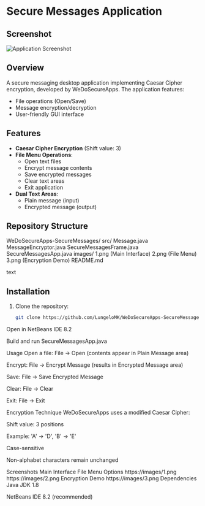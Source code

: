 # Secure Messages Application

##  Screenshot
![Application Screenshot](Screenshot%202025-08-21%20120623.png)


## Overview
A secure messaging desktop application implementing Caesar Cipher encryption, developed by WeDoSecureApps. The application features:
- File operations (Open/Save)
- Message encryption/decryption
- User-friendly GUI interface

## Features
- **Caesar Cipher Encryption** (Shift value: 3)
- **File Menu Operations**:
  - Open text files
  - Encrypt message contents
  - Save encrypted messages
  - Clear text areas
  - Exit application
- **Dual Text Areas**:
  - Plain message (input)
  - Encrypted message (output)

## Repository Structure
WeDoSecureApps-SecureMessages/
 src/
 Message.java
 MessageEncryptor.java
SecureMessagesFrame.java
SecureMessagesApp.java
images/
1.png (Main Interface)
2.png (File Menu)
3.png (Encryption Demo)
README.md

text

## Installation
1. Clone the repository:
   ```bash
   git clone https://github.com/LungeloMK/WeDoSecureApps-SecureMessages.git
Open in NetBeans IDE 8.2

Build and run SecureMessagesApp.java

Usage
Open a file: File → Open (contents appear in Plain Message area)

Encrypt: File → Encrypt Message (results in Encrypted Message area)

Save: File → Save Encrypted Message

Clear: File → Clear

Exit: File → Exit

Encryption Technique
WeDoSecureApps uses a modified Caesar Cipher:

Shift value: 3 positions

Example: 'A' → 'D', 'B' → 'E'

Case-sensitive

Non-alphabet characters remain unchanged

Screenshots
Main Interface	File Menu Options
https://images/1.png	https://images/2.png
Encryption Demo
https://images/3.png
Dependencies
Java JDK 1.8

NetBeans IDE 8.2 (recommended)
